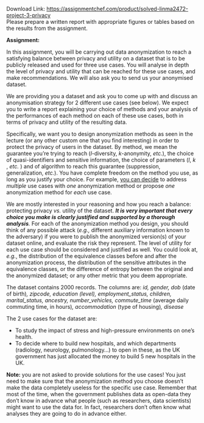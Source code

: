 Download Link: https://assignmentchef.com/product/solved-linma2472-project-3-privacy
<br>
Please prepare a written report with appropriate figures or tables based on the results from the assignment.

<strong>Assignment:  </strong>

In this assignment, you will be carrying out data anonymization to reach a satisfying balance between privacy and utility on a dataset that is to be publicly released and used for three use cases. You will analyse in depth the level of privacy and utility that can be reached for these use cases, and make recommendations. We will also ask you to send us your anonymised dataset.




We are providing you a dataset and ask you to come up with and discuss an anonymisation strategy for 2 different use cases (see below). We expect you to write a report explaining your choice of methods and your analysis of the performances of each method on each of these use cases, both in terms of privacy and utility of the resulting data.




Specifically, we want you to design anonymization methods as seen in the lecture (or any other custom one that you find interesting) in order to protect the privacy of users in the dataset. By method, we mean the guarantee you’re trying to reach (<em>l</em>-diversity, <em>k</em>-anonymity, <em>etc.</em>), the choice of quasi-identifiers and sensitive information, the choice of parameters (<em>l</em>, <em>k</em> , <em>etc.</em> ) and of algorithm to reach this guarantee (suppression, generalization, <em>etc.</em>). You have complete freedom on the method you use, as long as you justify your choice. For example, <u>you can decide</u> to address <em>multiple</em> use cases with <em>one</em> anonymization method or propose <em>one</em> anonymization method for <em>each</em> use case.




We are mostly interested in your reasoning and how you reach a balance: protecting privacy <em>vs.</em> utility of the dataset. <strong><em>It is very important that every choice you make is clearly justified and supported by a thorough analysis</em></strong><em>.</em> For each of the anonymization method you design, you should think of any possible attack (<em>e.g.,</em> different auxiliary information known to the adversary) if you were to publish the anonymized version(s) of your dataset online, and evaluate the risk they represent. The level of utility for each use case should be considered and justified as well. You could look at, <em>e.g.</em>, the distribution of the equivalence classes before and after the anonymization process, the distribution of the sensitive attributes in the equivalence classes, or the difference of entropy between the original and the anonymized dataset; or any other metric that you deem appropriate.




The dataset  contains 2000 records. The columns are:  <em>id, gender, dob </em>(date of birth)<em>, zipcode, education (level), employment_status, children, marital_status, ancestry, number_vehicles, commute_time </em>(average daily commuting time, in hours)<em>, accommodation </em>(type of housing)<em>, disease </em>




The 2 use cases for the dataset are:

<ul>

 <li>To study the impact of stress and high-pressure environments on one’s health.</li>

 <li>To decide where to build new hospitals, and which departments (radiology, neurology, pulmonology…) to open in these, as the UK government has just allocated the money to build 5 new hospitals in the UK.</li>

</ul>




<strong>Note: </strong>you are not asked to provide solutions for the use cases! You just need to make sure that the anonymization method you choose doesn’t make the data completely useless for the specific use case. Remember that most of the time, when the government publishes data as open-data they don’t know in advance what people (such as researchers, data scientists) might want to use the data for. In fact, researchers don’t often know what analyses they are going to do in advance either.